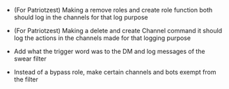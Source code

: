 * (For Patriotzest) Making a remove roles and create role function both should log in the channels for that log purpose

* (For Patriotzest) Making a delete and create Channel command it should log the actions in the channels made for that logging purpose 

* Add what the trigger word was to the DM and log messages of the swear filter

* Instead of a bypass role, make certain channels and bots exempt from the filter

